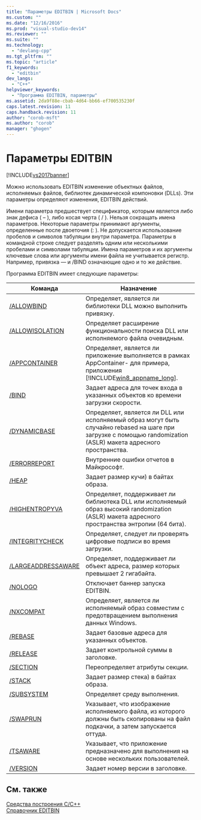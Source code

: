 ```yaml
---
title: "Параметры EDITBIN | Microsoft Docs"
ms.custom: ""
ms.date: "12/16/2016"
ms.prod: "visual-studio-dev14"
ms.reviewer: ""
ms.suite: ""
ms.technology: 
  - "devlang-cpp"
ms.tgt_pltfrm: ""
ms.topic: "article"
f1_keywords: 
  - "editbin"
dev_langs: 
  - "C++"
helpviewer_keywords: 
  - "Программа EDITBIN, параметры"
ms.assetid: 2da9f88e-cbab-4d64-bb66-ef700535230f
caps.latest.revision: 11
caps.handback.revision: 11
author: "corob-msft"
ms.author: "corob"
manager: "ghogen"
---
```

# Параметры EDITBIN
[!INCLUDE[vs2017banner](../../assembler/inline/includes/vs2017banner.md)]

Можно использовать EDITBIN изменение объектных файлов, исполняемых файлов, библиотек динамической компоновки \(DLLs\).  Эти параметры определяют изменения, EDITBIN действий.  
  
 Имени параметра предшествует спецификатор, которым является либо знак дефиса \( – \), либо косая черта \( \/ \).  Нельзя сокращать имена параметров.  Некоторые параметры принимают аргументы, определенные после двоеточия \(: \).  Не допускается использование пробелов и символов табуляции внутри параметра.  Параметры в командной строке следует разделять одним или несколькими пробелами и символами табуляции.  Имена параметров и их аргументы ключевые слова или аргументы имени файла не учитывается регистр.  Например, привязка — и \/BIND означающие одно и то же действие.  
  
 Программа EDITBIN имеет следующие параметры:  
  
|Команда|Назначение|  
|-------------|----------------|  
|[\/ALLOWBIND](../../build/reference/allowbind.md)|Определяет, является ли библиотеки DLL можно выполнить привязку.|  
|[\/ALLOWISOLATION](../Topic/-ALLOWISOLATION.md)|Определяет расширение функциональности поиска DLL или исполняемого файла очевидным.|  
|[\/APPCONTAINER](../../build/reference/appcontainer.md)|Определяет, является ли приложение выполняется в рамках AppContainer\- для примера, приложения [!INCLUDE[win8_appname_long](../../build/includes/win8_appname_long_md.md)].|  
|[\/BIND](../../build/reference/bind.md)|Задает адреса для точек входа в указанных объектов ко времени загрузки скорости.|  
|[\/DYNAMICBASE](../../build/reference/dynamicbase.md)|Определяет, является ли DLL или исполняемый образ могут быть случайно rebased на шаге при загрузке с помощью randomization \(ASLR\) макета адресного пространства.|  
|[\/ERRORREPORT](../../build/reference/errorreport-editbin-exe.md)|Внутренние ошибки отчетов в Майкрософт.|  
|[\/HEAP](../../build/reference/heap.md)|Задает размер кучи\) в байтах образа.|  
|[\/HIGHENTROPYVA](../../build/reference/highentropyva.md)|Определяет, поддерживает ли библиотека DLL или исполняемый образ высокий randomization \(ASLR\) макета адресного пространства энтропии \(64 бита\).|  
|[\/INTEGRITYCHECK](../Topic/-INTEGRITYCHECK.md)|Определяет, следует ли проверять цифровые подписи во время загрузки.|  
|[\/LARGEADDRESSAWARE](../Topic/-LARGEADDRESSAWARE.md)|Определяет, поддерживает ли объект адреса, размер которых превышает 2 гигабайта.|  
|[\/NOLOGO](../../build/reference/nologo-editbin.md)|Отключает баннер запуска EDITBIN.|  
|[\/NXCOMPAT](../Topic/-NXCOMPAT.md)|Определяет, является ли исполняемый образ совместим с предотвращением выполнения данных Windows.|  
|[\/REBASE](../Topic/-REBASE.md)|Задает базовые адреса для указанных объектов.|  
|[\/RELEASE](../../build/reference/release.md)|Задает контрольной суммы в заголовке.|  
|[\/SECTION](../Topic/-SECTION%20\(EDITBIN\).md)|Переопределяет атрибуты секции.|  
|[\/STACK](../../build/reference/stack.md)|Задает размер стека\) в байтах образа.|  
|[\/SUBSYSTEM](../../build/reference/subsystem.md)|Определяет среду выполнения.|  
|[\/SWAPRUN](../../build/reference/swaprun.md)|Указывает, что изображение исполняемого файла, из которого должны быть скопированы на файл подкачки, а затем запускается оттуда.|  
|[\/TSAWARE](../../build/reference/tsaware.md)|Указывает, что приложение предназначено для выполнения на основе нескольких пользователей.|  
|[\/VERSION](../../build/reference/version.md)|Задает номер версии в заголовке.|  
  
## См. также  
 [Средства построения С\/C\+\+](../Topic/C-C++%20Build%20Tools.md)   
 [Справочник ЕDITBIN](../Topic/EDITBIN%20Reference.md)